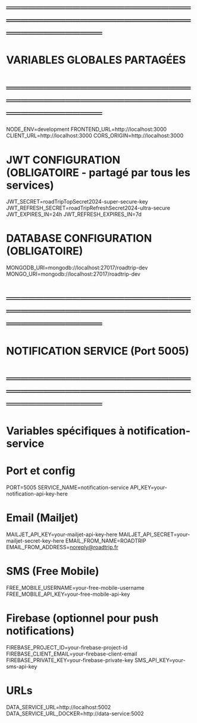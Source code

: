 # ═══════════════════════════════════════════════════════════════
# VARIABLES GLOBALES PARTAGÉES
# ═══════════════════════════════════════════════════════════════
NODE_ENV=development
FRONTEND_URL=http://localhost:3000
CLIENT_URL=http://localhost:3000
CORS_ORIGIN=http://localhost:3000

# JWT CONFIGURATION (OBLIGATOIRE - partagé par tous les services)
JWT_SECRET=roadTripTopSecret2024-super-secure-key
JWT_REFRESH_SECRET=roadTripRefreshSecret2024-ultra-secure
JWT_EXPIRES_IN=24h
JWT_REFRESH_EXPIRES_IN=7d

# DATABASE CONFIGURATION (OBLIGATOIRE)
MONGODB_URI=mongodb://localhost:27017/roadtrip-dev
MONGO_URI=mongodb://localhost:27017/roadtrip-dev

# ═══════════════════════════════════════════════════════════════
# NOTIFICATION SERVICE (Port 5005)
# ═══════════════════════════════════════════════════════════════
# Variables spécifiques à notification-service

# Port et config
PORT=5005
SERVICE_NAME=notification-service
API_KEY=your-notification-api-key-here

# Email (Mailjet)
MAILJET_API_KEY=your-mailjet-api-key-here
MAILJET_API_SECRET=your-mailjet-secret-key-here
EMAIL_FROM_NAME=ROADTRIP
EMAIL_FROM_ADDRESS=noreply@roadtrip.fr

# SMS (Free Mobile)
FREE_MOBILE_USERNAME=your-free-mobile-username
FREE_MOBILE_API_KEY=your-free-mobile-api-key

# Firebase (optionnel pour push notifications)
FIREBASE_PROJECT_ID=your-firebase-project-id
FIREBASE_CLIENT_EMAIL=your-firebase-client-email
FIREBASE_PRIVATE_KEY=your-firebase-private-key
SMS_API_KEY=your-sms-api-key

# URLs
DATA_SERVICE_URL=http://localhost:5002
DATA_SERVICE_URL_DOCKER=http://data-service:5002
